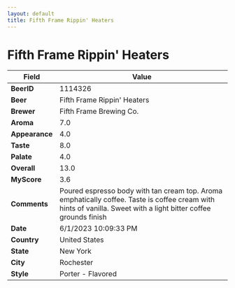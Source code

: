 ```yaml
---
layout: default
title: Fifth Frame Rippin' Heaters
---
```


# Fifth Frame Rippin' Heaters

| Field         | Value     |
|---------------|-----------|
| **BeerID** | 1114326 |
| **Beer** | Fifth Frame Rippin' Heaters |
| **Brewer** | Fifth Frame Brewing Co. |
| **Aroma** | 7.0 |
| **Appearance** | 4.0 |
| **Taste** | 8.0 |
| **Palate** | 4.0 |
| **Overall** | 13.0 |
| **MyScore** | 3.6 |
| **Comments** | Poured espresso body with tan cream top. Aroma emphatically coffee. Taste is coffee cream with hints of vanilla. Sweet with a light bitter coffee grounds finish  |
| **Date** | 6/1/2023 10:09:33 PM |
| **Country** | United States |
| **State** | New York |
| **City** | Rochester |
| **Style** | Porter - Flavored |
